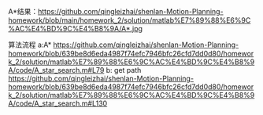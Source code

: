 A*结果：https://github.com/qingleizhai/shenlan-Motion-Planning-homework/blob/main/homework_2/solution/matlab%E7%89%88%E6%9C%AC%E4%BD%9C%E4%B8%9A/A*.jpg

算法流程 a:A* https://github.com/qingleizhai/shenlan-Motion-Planning-homework/blob/639be8d6eda4987f74efc7946bfc26cfd7dd0d80/homework_2/solution/matlab%E7%89%88%E6%9C%AC%E4%BD%9C%E4%B8%9A/code/A_star_search.m#L79
        b: get path https://github.com/qingleizhai/shenlan-Motion-Planning-homework/blob/639be8d6eda4987f74efc7946bfc26cfd7dd0d80/homework_2/solution/matlab%E7%89%88%E6%9C%AC%E4%BD%9C%E4%B8%9A/code/A_star_search.m#L130
